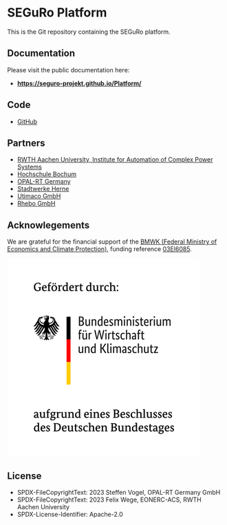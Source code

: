 # SEGuRo Platform

This is the Git repository containing the SEGuRo platform.

## Documentation

Please visit the public documentation here:

- **https://seguro-projekt.github.io/Platform/**

## Code

- [GitHub](https://github.com/SEGuRo-Projekt/Platform)

## Partners

- [RWTH Aachen University, Institute for Automation of Complex Power
    Systems](https://acs.eonerc.rwth-aachen.de)
- [Hochschule Bochum](https://www.hochschule-bochum.de/)
- [OPAL-RT Germany](https://opal-rt.com)
- [Stadtwerke Herne](https://www.stadtwerke-herne.de/)
- [Utimaco GmbH](https://utimaco.com/)
- [Rhebo GmbH](https://rhebo.com/)


## Acknowlegements

We are grateful for the financial support of the [BMWK (Federal Ministry of Economics and Climate Protection)](https://www.bmwk.de/), funding reference [03El6085](https://www.enargus.de/pub/bscw.cgi/?op=enargus.eps2&q=%2201249617/1%22).

![](docs/_static/bmwk_funding.png)

## License

- SPDX-FileCopyrightText: 2023 Steffen Vogel, OPAL-RT Germany GmbH
- SPDX-FileCopyrightText: 2023 Felix Wege, EONERC-ACS, RWTH Aachen  University
- SPDX-License-Identifier: Apache-2.0
